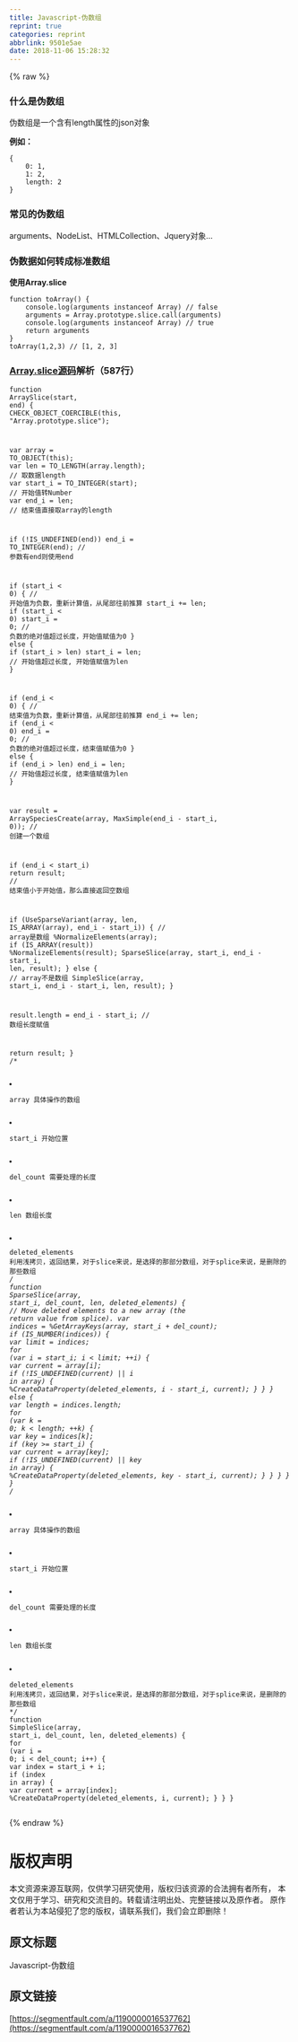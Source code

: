 ```yaml
---
title: Javascript-伪数组
reprint: true
categories: reprint
abbrlink: 9501e5ae
date: 2018-11-06 15:28:32
---
```


{% raw %}
<h3 id="articleHeader0">&#x4EC0;&#x4E48;&#x662F;&#x4F2A;&#x6570;&#x7EC4;</h3><p>&#x4F2A;&#x6570;&#x7EC4;&#x662F;&#x4E00;&#x4E2A;&#x542B;&#x6709;length&#x5C5E;&#x6027;&#x7684;json&#x5BF9;&#x8C61;</p><p><strong>&#x4F8B;&#x5982;&#xFF1A;</strong></p><div class="widget-codetool" style="display:none"><div class="widget-codetool--inner"><span class="selectCode code-tool" data-toggle="tooltip" data-placement="top" title="" data-original-title="&#x5168;&#x9009;"></span> <span type="button" class="copyCode code-tool" data-toggle="tooltip" data-placement="top" data-clipboard-text="{
    0: 1,
    1: 2,
    length: 2
}" title="" data-original-title="&#x590D;&#x5236;"></span> <span type="button" class="saveToNote code-tool" data-toggle="tooltip" data-placement="top" title="" data-original-title="&#x653E;&#x8FDB;&#x7B14;&#x8BB0;"></span></div></div><pre class="javascript hljs"><code class="javascript">{
    <span class="hljs-number">0</span>: <span class="hljs-number">1</span>,
    <span class="hljs-number">1</span>: <span class="hljs-number">2</span>,
    <span class="hljs-attr">length</span>: <span class="hljs-number">2</span>
}</code></pre><h3 id="articleHeader1">&#x5E38;&#x89C1;&#x7684;&#x4F2A;&#x6570;&#x7EC4;</h3><p>arguments&#x3001;NodeList&#x3001;HTMLCollection&#x3001;Jquery&#x5BF9;&#x8C61;...</p><h3 id="articleHeader2">&#x4F2A;&#x6570;&#x636E;&#x5982;&#x4F55;&#x8F6C;&#x6210;&#x6807;&#x51C6;&#x6570;&#x7EC4;</h3><p><strong>&#x4F7F;&#x7528;Array.slice</strong></p><div class="widget-codetool" style="display:none"><div class="widget-codetool--inner"><span class="selectCode code-tool" data-toggle="tooltip" data-placement="top" title="" data-original-title="&#x5168;&#x9009;"></span> <span type="button" class="copyCode code-tool" data-toggle="tooltip" data-placement="top" data-clipboard-text="function toArray() {
    console.log(arguments instanceof Array) // false
    arguments = Array.prototype.slice.call(arguments)
    console.log(arguments instanceof Array) // true
    return arguments
}
toArray(1,2,3) // [1, 2, 3]" title="" data-original-title="&#x590D;&#x5236;"></span> <span type="button" class="saveToNote code-tool" data-toggle="tooltip" data-placement="top" title="" data-original-title="&#x653E;&#x8FDB;&#x7B14;&#x8BB0;"></span></div></div><pre class="javascript hljs"><code class="javascript"><span class="hljs-function"><span class="hljs-keyword">function</span> <span class="hljs-title">toArray</span>(<span class="hljs-params"></span>) </span>{
    <span class="hljs-built_in">console</span>.log(<span class="hljs-built_in">arguments</span> <span class="hljs-keyword">instanceof</span> <span class="hljs-built_in">Array</span>) <span class="hljs-comment">// false</span>
    <span class="hljs-built_in">arguments</span> = <span class="hljs-built_in">Array</span>.prototype.slice.call(<span class="hljs-built_in">arguments</span>)
    <span class="hljs-built_in">console</span>.log(<span class="hljs-built_in">arguments</span> <span class="hljs-keyword">instanceof</span> <span class="hljs-built_in">Array</span>) <span class="hljs-comment">// true</span>
    <span class="hljs-keyword">return</span> <span class="hljs-built_in">arguments</span>
}
toArray(<span class="hljs-number">1</span>,<span class="hljs-number">2</span>,<span class="hljs-number">3</span>) <span class="hljs-comment">// [1, 2, 3]</span></code></pre><h3 id="articleHeader3"><a href="https://github.com/v8/v8/blob/ad82a40509c5b5b4680d4299c8f08d6c6d31af3c/src/js/array.js" rel="nofollow noreferrer" target="_blank">Array.slice&#x6E90;&#x7801;</a>&#x89E3;&#x6790;&#xFF08;587&#x884C;&#xFF09;</h3><div class="widget-codetool" style="display:none"><div class="widget-codetool--inner"><span class="selectCode code-tool" data-toggle="tooltip" data-placement="top" title="" data-original-title="&#x5168;&#x9009;"></span> <span type="button" class="copyCode code-tool" data-toggle="tooltip" data-placement="top" data-clipboard-text="function ArraySlice(start, end) {
    CHECK_OBJECT_COERCIBLE(this, &quot;Array.prototype.slice&quot;);

    var array = TO_OBJECT(this); 
    var len = TO_LENGTH(array.length); // &#x53D6;&#x6570;&#x636E;length
    var start_i = TO_INTEGER(start); // &#x5F00;&#x59CB;&#x503C;&#x8F6C;Number
    var end_i = len; // &#x7ED3;&#x675F;&#x503C;&#x76F4;&#x63A5;&#x53D6;array&#x7684;length

    if (!IS_UNDEFINED(end)) end_i = TO_INTEGER(end); // &#x53C2;&#x6570;&#x6709;end&#x5219;&#x4F7F;&#x7528;end

    if (start_i &lt; 0) { // &#x5F00;&#x59CB;&#x503C;&#x4E3A;&#x8D1F;&#x6570;&#xFF0C;&#x91CD;&#x65B0;&#x8BA1;&#x7B97;&#x503C;&#xFF0C;&#x4ECE;&#x5C3E;&#x90E8;&#x5F80;&#x524D;&#x63A8;&#x7B97;
        start_i += len;
        if (start_i &lt; 0) start_i = 0; // &#x8D1F;&#x6570;&#x7684;&#x7EDD;&#x5BF9;&#x503C;&#x8D85;&#x8FC7;&#x957F;&#x5EA6;&#xFF0C;&#x5F00;&#x59CB;&#x503C;&#x8D4B;&#x503C;&#x4E3A;0
    } else {
        if (start_i &gt; len) start_i = len; // &#x5F00;&#x59CB;&#x503C;&#x8D85;&#x8FC7;&#x957F;&#x5EA6;, &#x5F00;&#x59CB;&#x503C;&#x8D4B;&#x503C;&#x4E3A;len
    }

    if (end_i &lt; 0) { // &#x7ED3;&#x675F;&#x503C;&#x4E3A;&#x8D1F;&#x6570;&#xFF0C;&#x91CD;&#x65B0;&#x8BA1;&#x7B97;&#x503C;&#xFF0C;&#x4ECE;&#x5C3E;&#x90E8;&#x5F80;&#x524D;&#x63A8;&#x7B97;
        end_i += len;
        if (end_i &lt; 0) end_i = 0; // &#x8D1F;&#x6570;&#x7684;&#x7EDD;&#x5BF9;&#x503C;&#x8D85;&#x8FC7;&#x957F;&#x5EA6;&#xFF0C;&#x7ED3;&#x675F;&#x503C;&#x8D4B;&#x503C;&#x4E3A;0
    } else {
        if (end_i &gt; len) end_i = len; // &#x5F00;&#x59CB;&#x503C;&#x8D85;&#x8FC7;&#x957F;&#x5EA6;, &#x7ED3;&#x675F;&#x503C;&#x8D4B;&#x503C;&#x4E3A;len
    }

    var result = ArraySpeciesCreate(array, MaxSimple(end_i - start_i, 0)); // &#x521B;&#x5EFA;&#x4E00;&#x4E2A;&#x6570;&#x7EC4;

    if (end_i &lt; start_i) return result; // &#x7ED3;&#x675F;&#x503C;&#x5C0F;&#x4E8E;&#x5F00;&#x59CB;&#x503C;&#xFF0C;&#x90A3;&#x4E48;&#x76F4;&#x63A5;&#x8FD4;&#x56DE;&#x7A7A;&#x6570;&#x7EC4;

    if (UseSparseVariant(array, len, IS_ARRAY(array), end_i - start_i)) { // array&#x662F;&#x6570;&#x7EC4;
        %NormalizeElements(array);
        if (IS_ARRAY(result)) %NormalizeElements(result);
        SparseSlice(array, start_i, end_i - start_i, len, result);
    } else { // array&#x4E0D;&#x662F;&#x6570;&#x7EC4;
        SimpleSlice(array, start_i, end_i - start_i, len, result);
    }

    result.length = end_i - start_i;  // &#x6570;&#x7EC4;&#x957F;&#x5EA6;&#x8D4B;&#x503C;

    return result;
}
/*
* array &#x5177;&#x4F53;&#x64CD;&#x4F5C;&#x7684;&#x6570;&#x7EC4;
* start_i &#x5F00;&#x59CB;&#x4F4D;&#x7F6E;
* del_count &#x9700;&#x8981;&#x5904;&#x7406;&#x7684;&#x957F;&#x5EA6;
* len &#x6570;&#x7EC4;&#x957F;&#x5EA6;
* deleted_elements &#x5229;&#x7528;&#x6D45;&#x62F7;&#x8D1D;&#xFF0C;&#x8FD4;&#x56DE;&#x7ED3;&#x679C;&#xFF0C;&#x5BF9;&#x4E8E;slice&#x6765;&#x8BF4;&#xFF0C;&#x662F;&#x9009;&#x62E9;&#x7684;&#x90A3;&#x90E8;&#x5206;&#x6570;&#x7EC4;&#xFF0C;&#x5BF9;&#x4E8E;splice&#x6765;&#x8BF4;&#xFF0C;&#x662F;&#x5220;&#x9664;&#x7684;&#x90A3;&#x4E9B;&#x6570;&#x7EC4;
*/
function SparseSlice(array, start_i, del_count, len, deleted_elements) {
    // Move deleted elements to a new array (the return value from splice).
    var indices = %GetArrayKeys(array, start_i + del_count);
    if (IS_NUMBER(indices)) {
        var limit = indices;
        for (var i = start_i; i &lt; limit; ++i) {
            var current = array[i];
            if (!IS_UNDEFINED(current) || i in array) {
                %CreateDataProperty(deleted_elements, i - start_i, current);
            }
        }
    } else {
        var length = indices.length;
        for (var k = 0; k &lt; length; ++k) {
            var key = indices[k];
            if (key &gt;= start_i) {
                var current = array[key];
                if (!IS_UNDEFINED(current) || key in array) {
                    %CreateDataProperty(deleted_elements, key - start_i, current);
                }
            }
        }
    }
}
/*
* array &#x5177;&#x4F53;&#x64CD;&#x4F5C;&#x7684;&#x6570;&#x7EC4;
* start_i &#x5F00;&#x59CB;&#x4F4D;&#x7F6E;
* del_count &#x9700;&#x8981;&#x5904;&#x7406;&#x7684;&#x957F;&#x5EA6;
* len &#x6570;&#x7EC4;&#x957F;&#x5EA6;
* deleted_elements &#x5229;&#x7528;&#x6D45;&#x62F7;&#x8D1D;&#xFF0C;&#x8FD4;&#x56DE;&#x7ED3;&#x679C;&#xFF0C;&#x5BF9;&#x4E8E;slice&#x6765;&#x8BF4;&#xFF0C;&#x662F;&#x9009;&#x62E9;&#x7684;&#x90A3;&#x90E8;&#x5206;&#x6570;&#x7EC4;&#xFF0C;&#x5BF9;&#x4E8E;splice&#x6765;&#x8BF4;&#xFF0C;&#x662F;&#x5220;&#x9664;&#x7684;&#x90A3;&#x4E9B;&#x6570;&#x7EC4;
*/
function SimpleSlice(array, start_i, del_count, len, deleted_elements) {
    for (var i = 0; i &lt; del_count; i++) {
        var index = start_i + i;
        if (index in array) {
            var current = array[index];
            %CreateDataProperty(deleted_elements, i, current);
        }
    }
}" title="" data-original-title="&#x590D;&#x5236;"></span> <span type="button" class="saveToNote code-tool" data-toggle="tooltip" data-placement="top" title="" data-original-title="&#x653E;&#x8FDB;&#x7B14;&#x8BB0;"></span></div></div><pre class="javascript hljs"><code class="javascript"><span class="hljs-function"><span class="hljs-keyword">function</span> <span class="hljs-title">ArraySlice</span>(<span class="hljs-params">start, end</span>) </span>{
    CHECK_OBJECT_COERCIBLE(<span class="hljs-keyword">this</span>, <span class="hljs-string">&quot;Array.prototype.slice&quot;</span>);

    <span class="hljs-keyword">var</span> array = TO_OBJECT(<span class="hljs-keyword">this</span>); 
    <span class="hljs-keyword">var</span> len = TO_LENGTH(array.length); <span class="hljs-comment">// &#x53D6;&#x6570;&#x636E;length</span>
    <span class="hljs-keyword">var</span> start_i = TO_INTEGER(start); <span class="hljs-comment">// &#x5F00;&#x59CB;&#x503C;&#x8F6C;Number</span>
    <span class="hljs-keyword">var</span> end_i = len; <span class="hljs-comment">// &#x7ED3;&#x675F;&#x503C;&#x76F4;&#x63A5;&#x53D6;array&#x7684;length</span>

    <span class="hljs-keyword">if</span> (!IS_UNDEFINED(end)) end_i = TO_INTEGER(end); <span class="hljs-comment">// &#x53C2;&#x6570;&#x6709;end&#x5219;&#x4F7F;&#x7528;end</span>

    <span class="hljs-keyword">if</span> (start_i &lt; <span class="hljs-number">0</span>) { <span class="hljs-comment">// &#x5F00;&#x59CB;&#x503C;&#x4E3A;&#x8D1F;&#x6570;&#xFF0C;&#x91CD;&#x65B0;&#x8BA1;&#x7B97;&#x503C;&#xFF0C;&#x4ECE;&#x5C3E;&#x90E8;&#x5F80;&#x524D;&#x63A8;&#x7B97;</span>
        start_i += len;
        <span class="hljs-keyword">if</span> (start_i &lt; <span class="hljs-number">0</span>) start_i = <span class="hljs-number">0</span>; <span class="hljs-comment">// &#x8D1F;&#x6570;&#x7684;&#x7EDD;&#x5BF9;&#x503C;&#x8D85;&#x8FC7;&#x957F;&#x5EA6;&#xFF0C;&#x5F00;&#x59CB;&#x503C;&#x8D4B;&#x503C;&#x4E3A;0</span>
    } <span class="hljs-keyword">else</span> {
        <span class="hljs-keyword">if</span> (start_i &gt; len) start_i = len; <span class="hljs-comment">// &#x5F00;&#x59CB;&#x503C;&#x8D85;&#x8FC7;&#x957F;&#x5EA6;, &#x5F00;&#x59CB;&#x503C;&#x8D4B;&#x503C;&#x4E3A;len</span>
    }

    <span class="hljs-keyword">if</span> (end_i &lt; <span class="hljs-number">0</span>) { <span class="hljs-comment">// &#x7ED3;&#x675F;&#x503C;&#x4E3A;&#x8D1F;&#x6570;&#xFF0C;&#x91CD;&#x65B0;&#x8BA1;&#x7B97;&#x503C;&#xFF0C;&#x4ECE;&#x5C3E;&#x90E8;&#x5F80;&#x524D;&#x63A8;&#x7B97;</span>
        end_i += len;
        <span class="hljs-keyword">if</span> (end_i &lt; <span class="hljs-number">0</span>) end_i = <span class="hljs-number">0</span>; <span class="hljs-comment">// &#x8D1F;&#x6570;&#x7684;&#x7EDD;&#x5BF9;&#x503C;&#x8D85;&#x8FC7;&#x957F;&#x5EA6;&#xFF0C;&#x7ED3;&#x675F;&#x503C;&#x8D4B;&#x503C;&#x4E3A;0</span>
    } <span class="hljs-keyword">else</span> {
        <span class="hljs-keyword">if</span> (end_i &gt; len) end_i = len; <span class="hljs-comment">// &#x5F00;&#x59CB;&#x503C;&#x8D85;&#x8FC7;&#x957F;&#x5EA6;, &#x7ED3;&#x675F;&#x503C;&#x8D4B;&#x503C;&#x4E3A;len</span>
    }

    <span class="hljs-keyword">var</span> result = ArraySpeciesCreate(array, MaxSimple(end_i - start_i, <span class="hljs-number">0</span>)); <span class="hljs-comment">// &#x521B;&#x5EFA;&#x4E00;&#x4E2A;&#x6570;&#x7EC4;</span>

    <span class="hljs-keyword">if</span> (end_i &lt; start_i) <span class="hljs-keyword">return</span> result; <span class="hljs-comment">// &#x7ED3;&#x675F;&#x503C;&#x5C0F;&#x4E8E;&#x5F00;&#x59CB;&#x503C;&#xFF0C;&#x90A3;&#x4E48;&#x76F4;&#x63A5;&#x8FD4;&#x56DE;&#x7A7A;&#x6570;&#x7EC4;</span>

    <span class="hljs-keyword">if</span> (UseSparseVariant(array, len, IS_ARRAY(array), end_i - start_i)) { <span class="hljs-comment">// array&#x662F;&#x6570;&#x7EC4;</span>
        %NormalizeElements(array);
        <span class="hljs-keyword">if</span> (IS_ARRAY(result)) %NormalizeElements(result);
        SparseSlice(array, start_i, end_i - start_i, len, result);
    } <span class="hljs-keyword">else</span> { <span class="hljs-comment">// array&#x4E0D;&#x662F;&#x6570;&#x7EC4;</span>
        SimpleSlice(array, start_i, end_i - start_i, len, result);
    }

    result.length = end_i - start_i;  <span class="hljs-comment">// &#x6570;&#x7EC4;&#x957F;&#x5EA6;&#x8D4B;&#x503C;</span>

    <span class="hljs-keyword">return</span> result;
}
<span class="hljs-comment">/*
* array &#x5177;&#x4F53;&#x64CD;&#x4F5C;&#x7684;&#x6570;&#x7EC4;
* start_i &#x5F00;&#x59CB;&#x4F4D;&#x7F6E;
* del_count &#x9700;&#x8981;&#x5904;&#x7406;&#x7684;&#x957F;&#x5EA6;
* len &#x6570;&#x7EC4;&#x957F;&#x5EA6;
* deleted_elements &#x5229;&#x7528;&#x6D45;&#x62F7;&#x8D1D;&#xFF0C;&#x8FD4;&#x56DE;&#x7ED3;&#x679C;&#xFF0C;&#x5BF9;&#x4E8E;slice&#x6765;&#x8BF4;&#xFF0C;&#x662F;&#x9009;&#x62E9;&#x7684;&#x90A3;&#x90E8;&#x5206;&#x6570;&#x7EC4;&#xFF0C;&#x5BF9;&#x4E8E;splice&#x6765;&#x8BF4;&#xFF0C;&#x662F;&#x5220;&#x9664;&#x7684;&#x90A3;&#x4E9B;&#x6570;&#x7EC4;
*/</span>
<span class="hljs-function"><span class="hljs-keyword">function</span> <span class="hljs-title">SparseSlice</span>(<span class="hljs-params">array, start_i, del_count, len, deleted_elements</span>) </span>{
    <span class="hljs-comment">// Move deleted elements to a new array (the return value from splice).</span>
    <span class="hljs-keyword">var</span> indices = %GetArrayKeys(array, start_i + del_count);
    <span class="hljs-keyword">if</span> (IS_NUMBER(indices)) {
        <span class="hljs-keyword">var</span> limit = indices;
        <span class="hljs-keyword">for</span> (<span class="hljs-keyword">var</span> i = start_i; i &lt; limit; ++i) {
            <span class="hljs-keyword">var</span> current = array[i];
            <span class="hljs-keyword">if</span> (!IS_UNDEFINED(current) || i <span class="hljs-keyword">in</span> array) {
                %CreateDataProperty(deleted_elements, i - start_i, current);
            }
        }
    } <span class="hljs-keyword">else</span> {
        <span class="hljs-keyword">var</span> length = indices.length;
        <span class="hljs-keyword">for</span> (<span class="hljs-keyword">var</span> k = <span class="hljs-number">0</span>; k &lt; length; ++k) {
            <span class="hljs-keyword">var</span> key = indices[k];
            <span class="hljs-keyword">if</span> (key &gt;= start_i) {
                <span class="hljs-keyword">var</span> current = array[key];
                <span class="hljs-keyword">if</span> (!IS_UNDEFINED(current) || key <span class="hljs-keyword">in</span> array) {
                    %CreateDataProperty(deleted_elements, key - start_i, current);
                }
            }
        }
    }
}
<span class="hljs-comment">/*
* array &#x5177;&#x4F53;&#x64CD;&#x4F5C;&#x7684;&#x6570;&#x7EC4;
* start_i &#x5F00;&#x59CB;&#x4F4D;&#x7F6E;
* del_count &#x9700;&#x8981;&#x5904;&#x7406;&#x7684;&#x957F;&#x5EA6;
* len &#x6570;&#x7EC4;&#x957F;&#x5EA6;
* deleted_elements &#x5229;&#x7528;&#x6D45;&#x62F7;&#x8D1D;&#xFF0C;&#x8FD4;&#x56DE;&#x7ED3;&#x679C;&#xFF0C;&#x5BF9;&#x4E8E;slice&#x6765;&#x8BF4;&#xFF0C;&#x662F;&#x9009;&#x62E9;&#x7684;&#x90A3;&#x90E8;&#x5206;&#x6570;&#x7EC4;&#xFF0C;&#x5BF9;&#x4E8E;splice&#x6765;&#x8BF4;&#xFF0C;&#x662F;&#x5220;&#x9664;&#x7684;&#x90A3;&#x4E9B;&#x6570;&#x7EC4;
*/</span>
<span class="hljs-function"><span class="hljs-keyword">function</span> <span class="hljs-title">SimpleSlice</span>(<span class="hljs-params">array, start_i, del_count, len, deleted_elements</span>) </span>{
    <span class="hljs-keyword">for</span> (<span class="hljs-keyword">var</span> i = <span class="hljs-number">0</span>; i &lt; del_count; i++) {
        <span class="hljs-keyword">var</span> index = start_i + i;
        <span class="hljs-keyword">if</span> (index <span class="hljs-keyword">in</span> array) {
            <span class="hljs-keyword">var</span> current = array[index];
            %CreateDataProperty(deleted_elements, i, current);
        }
    }
}</code></pre>
{% endraw %}

# 版权声明
本文资源来源互联网，仅供学习研究使用，版权归该资源的合法拥有者所有，
本文仅用于学习、研究和交流目的。转载请注明出处、完整链接以及原作者。
原作者若认为本站侵犯了您的版权，请联系我们，我们会立即删除！

## 原文标题
Javascript-伪数组

## 原文链接
[https://segmentfault.com/a/1190000016537762](https://segmentfault.com/a/1190000016537762)

